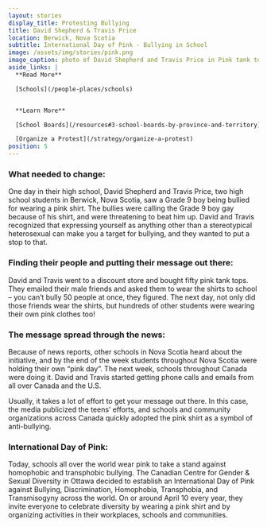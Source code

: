 ```yaml
---
layout: stories
display_title: Protesting Bullying
title: David Shepherd & Travis Price
location: Berwick, Nova Scotia
subtitle: International Day of Pink - Bullying in School
image: /assets/img/stories/pink.png
image_caption: photo of David Shepherd and Travis Price in Pink tank tops
aside_links: |
  **Read More**

  [Schools](/people-places/schools)


  **Learn More**

  [School Boards](/resources#3-school-boards-by-province-and-territory)

  [Organize a Protest](/strategy/organize-a-protest)
position: 5
---
```

### What needed to change:
One day in their high school, David Shepherd and Travis Price, two high school students in Berwick, Nova Scotia, saw a Grade 9 boy being bullied for wearing a pink shirt. The bullies were calling the Grade 9 boy gay because of his shirt, and were threatening to beat him up. David and Travis recognized that expressing yourself as anything other than a stereotypical heterosexual can make you a target for bullying, and they wanted to put a stop to that.

### Finding their people and putting their message out there:
David and Travis went to a discount store and bought fifty pink tank tops. They emailed their male friends and asked them to wear the shirts to school – you can’t bully 50 people at once, they figured. The next day, not only did those friends wear the shirts, but hundreds of other students were wearing their own pink clothes too!

### The message spread through the news:
Because of news reports, other schools in Nova Scotia heard about the initiative, and by the end of the week students throughout Nova Scotia were holding their own “pink day”. The next week, schools throughout Canada were doing it. David and Travis started getting phone calls and emails from all over Canada and the U.S.

Usually, it takes a lot of effort to get your message out there. In this case, the media publicized the teens’ efforts, and schools and community organizations across Canada quickly adopted the pink shirt as a symbol of anti-bullying.

### International Day of Pink:
Today, schools all over the world wear pink to take a stand against homophobic and transphobic bullying. The Canadian Centre for Gender & Sexual Diversity in Ottawa decided to establish an International Day of Pink against Bullying, Discrimination, Homophobia, Transphobia, and Transmisogyny across the world. On or around April 10 every year, they invite everyone to celebrate diversity by wearing a pink shirt and by organizing activities in their workplaces, schools and communities.

